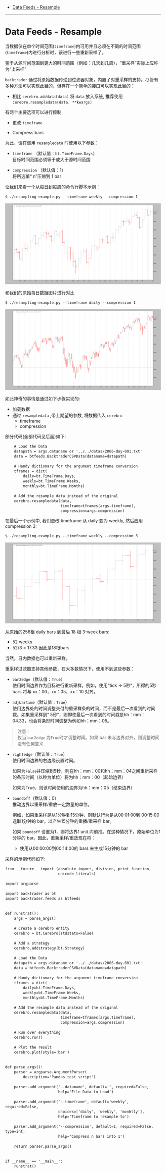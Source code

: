 - [Data Feeds - Resample](#data-feeds---resample)
------------------------------------------
# Data Feeds - Resample
当数据仅在单个时间范围(`timeframe`)内可用并且必须在不同的时间范围(`timeframe`)内进行分析时，该进行一些重新采样了。

鉴于从源时间范围到更大的时间范围（例如：几天到几周），“重采样”实际上应称为“上采样”

`backtrader` 通过将原始数据传递到过滤器对象，内置了对重采样的支持。尽管有多种方法可以实现此目的，但存在一个简单的接口可以实现此目的：

* 相比 `cerebro.adddata(data)` 将 `data` 放入系统,  推荐使用
`cerebro.resampledata(data, **kwargs)`

有两个主要选项可以进行控制

* 更改 `timeframe`

* Compress bars

为此，请在调用 `resampledata` 时使用以下参数：

* `timeframe` （默认值：`bt.TimeFrame.Days`）   
  目标时间范围必须等于或大于源时间范围

* `compression` （默认值：1）   
  将所选值“ n”压缩到 1 bar

让我们来看一个从每日到每周的命令行脚本示例：
```
$ ./resampling-example.py --timeframe weekly --compression 1
```
![输出](./resample-daily-weekly.png)

和我们的原始每日数据图片进行对比
```
$ ./resampling-example.py --timeframe daily --compression 1
```
![输出](./resample-daily-daily.png)

如此神奇的事情是通过如下步骤实现的:
* 加载数据
* 通过 `resampledata` ,带上期望的参数, 将数据传入 `cerebro`
    * timeframe
    * compression

部分代码(全部代码见后面)如下:
```
    # Load the Data
    datapath = args.dataname or '../../datas/2006-day-001.txt'
    data = btfeeds.BacktraderCSVData(dataname=datapath)

    # Handy dictionary for the argument timeframe conversion
    tframes = dict(
        daily=bt.TimeFrame.Days,
        weekly=bt.TimeFrame.Weeks,
        monthly=bt.TimeFrame.Months)

    # Add the resample data instead of the original
    cerebro.resampledata(data,
                         timeframe=tframes[args.timeframe],
                         compression=args.compression)
```

在最后一个示例中, 我们更改 timeframe 从 daily 变为 weekly, 然后应用 compression 3:
```
$ ./resampling-example.py --timeframe weekly --compression 3
```
![](./resample-daily-weekly-3.png)

从原始的256根 daily bars 到最后 18 根 3-week bars:

* 52 weeks
* 52/3 = 17.33 因此是18根bars 

当然，日内数据也可以重新采样。

重采样过滤器支持其他参数，在大多数情况下，使用不到这些参数：

* `bar2edge`（默认值：`True`）    
  使用时间边界作为目标进行重新采样。例如，使用“tick -> 5秒”，所得的5秒 bars 将与 xx：00，xx：05，xx：10 对齐。

* `adjbartime`（默认值：`True`）    
  使用边界处的时间调整交付的重采样条的时间，而不是最后一次看到的时间戳。如果重采样到“ 5秒”，则即使最后一次看到的时间戳是hh：mm：04.33，也会将条形时间调整为例如hh：mm：05。

> 注意 !     
> 仅当 `bar2edge` 为`True`时才调整时间。如果 bar 未与边界对齐，则调整时间没有任何意义

* `rightedge`（默认值：`True`）   
  使用时间边界的右边缘设置时间。
  
  如果为`False`并压缩到5秒，则在hh：mm：00和hh：mm：04之间重新采样的条形时间（以秒为单位）将为hh：mm：00（起始边界）
  
  如果为True，则该时间使用的边界为hh：mm：05（结束边界）

* `boundoff`（默认值：0）   
  推动边界以重采样/重放一定数量的单位。
  
  例如，如果重采样是从1分钟到15分钟，则默认行为是从00:01:00到 00:15:00选取1分钟的 bar，以产生15分钟的重播/重采样 bar。
  
  如果 `boundoff` 设置为1，则将边界1 unit 向前推。在这种情况下，原始单位为1分钟的 bar。因此，重新采样/重放现在将：
  * 使用从00:00:00到00:14:00的 bars 来生成15分钟的 bar

采样的示例代码如下:
```
from __future__ import (absolute_import, division, print_function,
                        unicode_literals)

import argparse

import backtrader as bt
import backtrader.feeds as btfeeds


def runstrat():
    args = parse_args()

    # Create a cerebro entity
    cerebro = bt.Cerebro(stdstats=False)

    # Add a strategy
    cerebro.addstrategy(bt.Strategy)

    # Load the Data
    datapath = args.dataname or '../../datas/2006-day-001.txt'
    data = btfeeds.BacktraderCSVData(dataname=datapath)

    # Handy dictionary for the argument timeframe conversion
    tframes = dict(
        daily=bt.TimeFrame.Days,
        weekly=bt.TimeFrame.Weeks,
        monthly=bt.TimeFrame.Months)

    # Add the resample data instead of the original
    cerebro.resampledata(data,
                         timeframe=tframes[args.timeframe],
                         compression=args.compression)

    # Run over everything
    cerebro.run()

    # Plot the result
    cerebro.plot(style='bar')


def parse_args():
    parser = argparse.ArgumentParser(
        description='Pandas test script')

    parser.add_argument('--dataname', default='', required=False,
                        help='File Data to Load')

    parser.add_argument('--timeframe', default='weekly', required=False,
                        choices=['daily', 'weekly', 'monhtly'],
                        help='Timeframe to resample to')

    parser.add_argument('--compression', default=1, required=False, type=int,
                        help='Compress n bars into 1')

    return parser.parse_args()


if __name__ == '__main__':
    runstrat()
```